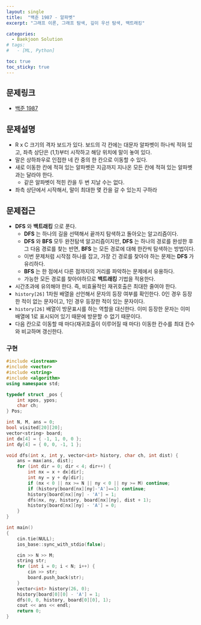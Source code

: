 ```yaml
---
layout: single
title:  "백준 1987 - 알파벳"
excerpt: "그래프 이론, 그래프 탐색, 깊이 우선 탐색, 백트래킹"

categories:
  - Baekjoon Solution
# tags:
#   - [ML, Python]

toc: true
toc_sticky: true
---
```


## 문제링크
- [백준 1987](https://www.acmicpc.net/problem/1987)

## 문제설명
- R x C 크기의 격자 보드가 있다. 보드의 각 칸에는 대문자 알파벳이 하나씩 적혀 있고, 좌측 상단은 (1,1)부터 시작하고 해당 위치에 말이 놓여 있다.
- 말은 상하좌우로 인접한 네 칸 중의 한 칸으로 이동할 수 있다. 
- 새로 이동한 칸에 적혀 있는 알파벳은 지금까지 지나온 모든 칸에 적혀 있는 알파벳과는 달라야 한다.
    - 같은 알파벳이 적힌 칸을 두 번 지날 수는 없다.
- 좌측 상단에서 시작해서, 말이 최대한 몇 칸을 갈 수 있는지 구하라

## 문제접근
- **DFS** 와 **백트래킹** 으로 푼다.
    - **DFS** 는 하나의 길을 선택해서 끝까지 탐색하고 돌아오는 알고리즘이다.
    - **DFS** 와 **BFS** 모두 완전탐색 알고리즘이지만, **DFS** 는 하나의 경로를 완성한 후 그 다음 경로를 찾는 반면, **BFS** 는 모든 경로에 대해 한칸씩 탐색하는 방법이다.
    - 이번 문제처럼 시작점 하나를 잡고, 가장 긴 경로를 찾아야 하는 문제는 **DFS** 가 유리하다.
    - **BFS** 는 한 점에서 다른 점까지의 거리를 파악하는 문제에서 유용하다.
    - 가능한 모든 경로를 찾아야하므로 **백트래킹** 기법을 적용한다.
- 시간초과에 유의해야 한다. 즉, 비효율적인 재귀호출은 최대한 줄여야 한다.
- `history[26]` 1차원 배열을 선언해서 문자의 등장 여부를 확인한다. 0인 경우 등장한 적이 없는 문자이고, 1인 경우 등장한 적이 있는 문자이다.
- `history[26]` 배열이 방문표시를 하는 역할을 대신한다. 이미 등장한 문자는 이미 배열에 1로 표시되어 있기 때문에 방문할 수 없기 때문이다.
- 다음 칸으로 이동할 때 마다(재귀호출이 이루어질 때 마다) 이동한 칸수를 최대 칸수와 비교하며 갱신한다.

### 구현
```c++
#include <iostream>
#include <vector>
#include <string>
#include <algorithm>
using namespace std;

typedef struct _pos {
	int xpos, ypos;
	char ch;
} Pos;

int N, M, ans = 0;
bool visited[20][20];
vector<string> board;
int dx[4] = { -1, 1, 0, 0 };
int dy[4] = { 0, 0, -1, 1 };

void dfs(int x, int y, vector<int> history, char ch, int dist) {
	ans = max(ans, dist);
	for (int dir = 0; dir < 4; dir++) {
		int nx = x + dx[dir];
		int ny = y + dy[dir];
		if (nx < 0 || nx >= N || ny < 0 || ny >= M) continue;
		if (history[board[nx][ny]-'A']==1) continue;
		history[board[nx][ny] - 'A'] = 1;
		dfs(nx, ny, history, board[nx][ny], dist + 1);
		history[board[nx][ny] - 'A'] = 0;
	}
}

int main()
{
	cin.tie(NULL);
	ios_base::sync_with_stdio(false);

	cin >> N >> M;
	string str;
	for (int i = 0; i < N; i++) {
		cin >> str;
		board.push_back(str);
	}
	vector<int> history(26, 0);
	history[board[0][0] - 'A'] = 1;
	dfs(0, 0, history, board[0][0], 1);
	cout << ans << endl;
	return 0;
}
```
